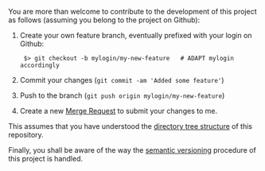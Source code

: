 You are more than welcome to contribute to the development of this project as follows (assuming you belong to the project on Github):

1. Create your own feature branch, eventually prefixed with your login on Github:

        $> git checkout -b mylogin/my-new-feature   # ADAPT mylogin accordingly

2. Commit your changes (`git commit -am 'Added some feature'`)
3. Push to the branch (`git push origin mylogin/my-new-feature`)
4. Create a new [Merge Request](https://gitlab.uni.lu/help/user/project/merge_requests.md) to submit your changes to me.

This assumes that you have understood the [directory tree structure](../layout.md) of this repository.

Finally, you shall be aware of the way the [semantic versioning](versioning.md) procedure of this project is handled.
